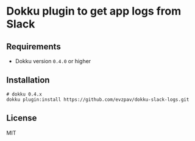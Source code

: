 Dokku plugin to get app logs from Slack
======================================

Requirements
------------
* Dokku version `0.4.0` or higher

Installation
-----------
```
# dokku 0.4.x
dokku plugin:install https://github.com/evzpav/dokku-slack-logs.git
```

## License

MIT
